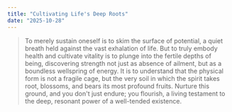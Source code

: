 ```yaml
---
title: "Cultivating Life's Deep Roots"
date: "2025-10-28"
---
```


> To merely sustain oneself is to skim the surface of potential, a quiet breath held against the vast exhalation of life. But to truly embody health and cultivate vitality is to plunge into the fertile depths of being, discovering strength not just as absence of ailment, but as a boundless wellspring of energy. It is to understand that the physical form is not a fragile cage, but the very soil in which the spirit takes root, blossoms, and bears its most profound fruits. Nurture this ground, and you don't just endure; you flourish, a living testament to the deep, resonant power of a well-tended existence.
